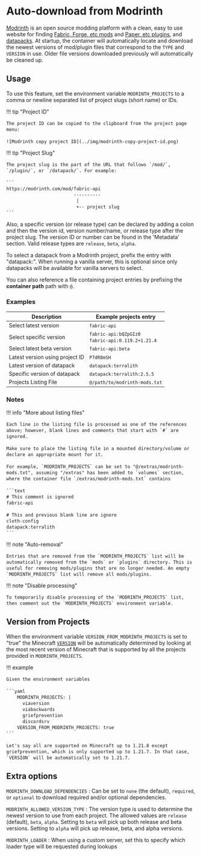 # Auto-download from Modrinth

[Modrinth](https://modrinth.com/) is an open source modding platform with a clean, easy to use website for finding [Fabric, Forge, etc mods](https://modrinth.com/mods) and [Paper, etc plugins](https://modrinth.com/plugins), and [datapacks](https://modrinth.com/datapacks). At startup, the container will automatically locate and download the newest versions of mod/plugin files that correspond to the `TYPE` and `VERSION` in use. Older file versions downloaded previously will automatically be cleaned up.

## Usage

To use this feature, set the environment variable `MODRINTH_PROJECTS` to a comma or newline separated list of project slugs (short name) or IDs.  

!!! tip "Project ID"

    The project ID can be copied to the clipboard from the project page menu:

    ![Modrinth copy project ID](../img/modrinth-copy-project-id.png)

!!! tip "Project Slug"

    The project slug is the part of the URL that follows `/mod/`, `/plugin/`, or `/datapack/`. For example:
    
    ```
    https://modrinth.com/mod/fabric-api
                             ----------
                              |
                              +-- project slug
    ```

Also, a specific version (or release type) can be declared by adding a colon and then the version id, version number/name, or release type after the project slug. The version ID or number can be found in the 'Metadata' section. Valid release types are `release`, `beta`, `alpha`.

To select a datapack from a Modrinth project, prefix the entry with "datapack:". When running a vanilla server, this is optional since only datapacks will be available for vanilla servers to select.

You can also reference a file containing project entries by prefixing the **container path** path with `@`.

### Examples
            
| Description                     | Example projects entry                                |
|---------------------------------|-------------------------------------------------------|
| Select latest version           | `fabric-api`                                          |
| Select specific version         | `fabric-api:bQZpGIz0`<br/>`fabric-api:0.119.2+1.21.4` |
| Select latest beta version      | `fabric-api:beta`                                     |
| Latest version using project ID | `P7dR8mSH`                                            |
| Latest version of datapack      | `datapack:terralith`                                  |
| Specific version of datapack    | `datapack:terralith:2.5.5`                            |
| Projects Listing File           | `@/path/to/modrinth-mods.txt`                         |

### Notes

!!! info "More about listing files"

    Each line in the listing file is processed as one of the references above; however, blank lines and comments that start with `#` are ignored.
    
    Make sure to place the listing file in a mounted directory/volume or declare an appropriate mount for it.
    
    For example, `MODRINTH_PROJECTS` can be set to "@/extras/modrinth-mods.txt", assuming "/extras" has been added to `volumes` section, where the container file `/extras/modrinth-mods.txt` contains
    
    ```text
    # This comment is ignored
    fabric-api
    
    # This and previous blank line are ignore
    cloth-config
    datapack:terralith
    ```

!!! note "Auto-removal"

    Entries that are removed from the `MODRINTH_PROJECTS` list will be automatically removed from the `mods` or `plugins` directory. This is useful for removing mods/plugins that are no longer needed. An empty `MODRINTH_PROJECTS` list will remove all mods/plugins.

!!! note "Disable processing"

    To temporarily disable processing of the `MODRINTH_PROJECTS` list, then comment out the `MODRINTH_PROJECTS` environment variable.

## Version from Projects

When the environment variable `VERSION_FROM_MODRINTH_PROJECTS` is set to "true" the Minecraft [`VERSION`](../versions/minecraft.md) will be automatically determined by looking at the most recent version of Minecraft that is supported by all the projects provided in `MODRINTH_PROJECTS`.

!!! example

    Given the environment variables
    
    ```yaml
        MODRINTH_PROJECTS: |
          viaversion
          viabackwards
          griefprevention
          discordsrv
        VERSION_FROM_MODRINTH_PROJECTS: true
    ```
    
    Let's say all are supported on Minecraft up to 1.21.8 except griefprevention, which is only supported up to 1.21.7. In that case, `VERSION` will be automatically set to 1.21.7.

## Extra options

`MODRINTH_DOWNLOAD_DEPENDENCIES`
: Can be set to `none` (the default), `required`, or `optional` to download required and/or optional dependencies.

`MODRINTH_ALLOWED_VERSION_TYPE`
: The version type is used to determine the newest version to use from each project. The allowed values are `release` (default), `beta`, `alpha`. Setting to `beta` will pick up both release and beta versions. Setting to `alpha` will pick up release, beta, and alpha versions.

`MODRINTH_LOADER`
: When using a custom server, set this to specify which loader type will be requested during lookups

